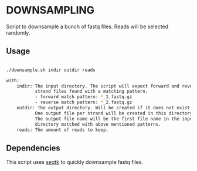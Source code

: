 # DOWNSAMPLING

Script to downsample a bunch of fastq files.
Reads will be selected randomly.

## Usage

```bash

./downsample.sh indir outdir reads

with:
    indir: The input directory. The script will expect forward and reverse
           strand files found with a matching pattern.
           - forward match pattern: *_1.fastq.gz
           - reverse match pattern: *_2.fastq.gz
    outdir: The output directory. Will be created if it does not exist.
           One output file per strand will be created in this directory.
           The output file name will be the first file name in the input
           directory matched with above mentioned patterns.
    reads: The amount of reads to keep.
```

## Dependencies

This script uses [seqtk](https://github.com/lh3/seqtk) to quickly downsample
fastq files.

